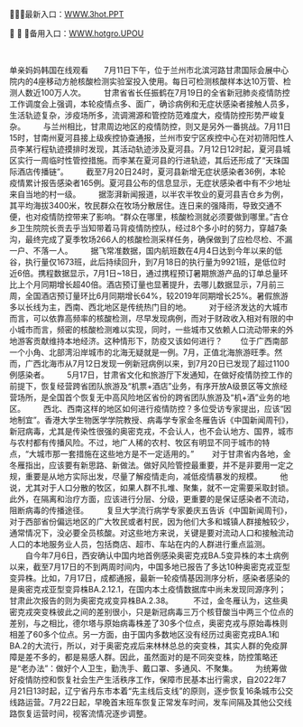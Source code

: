 <p>
	🚖🚖🚖最新入口：<a href="http://www.baidu.com/link?url=6MA2SWnO3Raqke39an_0PUxosM6ZrUGzi1BN9tNnlPW&wd">WWW.3hot.PPT</a> 
	<p>
		👤
👤
👤备用入口：<a href="http://www.baidu.com/link?url=6MA2SWnO3Raqke39an_0PUxosM6ZrUGzi1BN9tNnlPW&wd">WWW.hotgro.UPOU</a> 
	</p>
	<p>
		<br />
	</p>
	<p>
		单亲妈妈韩国在线观看　　7月11日下午，位于兰州市北滨河路甘肃国际会展中心院内的4座移动方舱核酸检测实验室投入使用。每日可检测核酸样本达10万管、检测人数近100万人次。
　　甘肃省省长任振鹤在7月19日的全省新冠肺炎疫情防控工作调度会上强调，本轮疫情点多、面广，确诊病例和无症状感染者接触人员多，生活轨迹复杂，涉疫场所多，流调溯源和管控防范难度大，疫情防控形势严峻复杂。
　　与兰州相比，甘肃周边地区的疫情防控，则又是另外一番挑战。7月11日15时，甘南州夏河县接上级疾控协查通报，兰州市安宁区疾控中心在对初筛阳性人员李某行程轨迹摸排时发现，其活动轨迹涉及夏河县。7月12日12时起，夏河县城区实行一周临时性管控措施。而李某在夏河县的行进轨迹，其后还形成了“天珠国际酒店传播链”。
　　截至7月20日24时，夏河县新增无症状感染者36例，本轮疫情累计报告感染者165例。夏河县公布的信息显示，无症状感染者中有不少地址来自当地的村一级。
　　据澎湃新闻报道，以半农半牧业的夏河县吉仓乡为例，其平均海拔3400米，牧民群众在牧场分散居住。连日来的强降雨，导致交通不便，也对疫情防控带来了影响。“群众在哪里，核酸检测就必须要做到哪里。”吉仓乡卫生院院长贡去乎当知带着马背疫情防控队，经过8个多小时的努力，穿越7条沟，最终完成了夏季牧场266人的核酸检测采样任务，确保做到了应检尽检、不漏一户、不落一人。
　　据飞常准数据，国内航班数在4月4日达到今年以来的低谷，执行量仅1673班，此后持续回升，到7月18日的执行量为9921班，是低位时近6倍。携程数据显示，7月1日~18日，通过携程预订暑期旅游产品的订单总量环比上个月同期增长超40倍。酒店预订量也显著提升，去哪儿数据显示，7月前三周，全国酒店预订量环比6月同期增长64%，较2019年同期增长25%。暑假旅游多以长线为主，西南、西北地区是传统热门目的地。
　　对于经济发达的大城市而言，可以依靠高频率的核酸检测，尽早发现病例，而对于财政收入相对有限的中小城市而言，频密的核酸检测难以实现，同时，一些城市又依赖人口流动带来的外地游客贡献维持本地经济。这种情形下，防疫又该如何进行？
　　位于广西南部一个小角、北部湾沿岸城市的北海无疑就是一例。7月，正值北海旅游旺季。然而，广西北海市从7月12日发现一例新冠病例以来，到7月20日已发现了超过1100例感染者。
　　5月17日，甘肃省文化和旅游厅下发通知，在做好疫情防控工作的前提下，恢复经营跨省团队旅游及“机票+酒店”业务，有序开放A级景区等文旅经营场所，是全国首个恢复无中高风险地区省份的跨省团队旅游及“机+酒”业务的地区。
　　西北、西南这样的地区如何进行疫情防控？多位受访专家提出，应该“因地制宜”。香港大学生物医学学院教授、病毒学专家金冬雁告诉《中国新闻周刊》，新冠病毒，尤其是传染性很强的奥密克戎，不会认人，也不会认地方、国界，城市与农村都有传播风险。不过，地广人稀的农村、牧区有明显不同于城市的特点，“大城市那一套措施在这些地方是不一定适用的。”
　　对于甘肃省内各地，金冬雁指出，应该要有新思路、新做法。做好风险管控最重要，并不是非要用一定之规，重要是从地方实际出发，尽量了解疫情走向，减低疫情暴发的规模。
　　他说，尤其对于人口分散的牧区，如果人群不扎堆、聚集，就不一定需要采取封锁。此外，在隔离和治疗方面，应该进行分层、分级，更重要的是保证感染者不流动，阻断病毒的传播途径。
　　复旦大学流行病学专家姜庆五告诉《中国新闻周刊》，对于西部省份偏远地区的广大牧民或者村民，因为他们大多和城镇人群接触较少，通常情况下，没必要全员核酸。对这些地方来说，关键是要对流动人口和接触流动人口的本地服务业人员，包括商店、超市、车站在内的人群进行重点监测。
　　自今年7月6日，西安确认中国内地首例感染奥密克戎BA.5变异株的本土病例以来，截至7月17日的不到两周时间内，中国多地已报告了多达10种奥密克戎亚型变异株。比如，7月17日，成都通报，最新一轮疫情基因测序分析，感染者感染的是奥密克戎亚型变异株BA.2.12.1，在国内本土疫情数据库中尚未发现同源序列；甘肃此次报告的则为奥密克戎变异株BA.2.38。&nbsp;
　　不过，金冬雁认为，这些奥密克戎突变株彼此之间的差别很小，只是新冠病毒三万个核苷酸当中两三个位点的差别，与之相比，德尔塔与原始病毒株差了30多个位点，奥密克戎与原始毒株则相差了60多个位点。另一方面，由于国内多数地区没有经历过奥密克戎BA.1和BA.2的大流行，所以，对于奥密克戎后来林林总总的突变株，其实人群的免疫屏障是差不多的，都是易感人群。因此，虽然面对的是不同突变株，防控策略还是“老办法”：做好个人卫生，勤洗手、戴口罩、多通风、不聚集。
　　为统筹做好疫情防控和恢复社会生产生活秩序工作，保障市民基本出行需求，自2022年7月21日13时起，辽宁省丹东市本着“先主线后支线”的原则，逐步恢复16条城市公交线路运营。7月22日起，早晚首末班车恢复正常发车时间，发车间隔及其他公交线路恢复运营时间，视客流情况逐步调整。
	</p>
